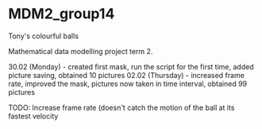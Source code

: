 # MDM2_group14
Tony's colourful balls 

Mathematical data modelling project term 2. 

30.02 (Monday) - created first mask, run the script for the first time, added picture saving, obtained 10 pictures
02.02 (Thursday) - increased frame rate, improved the mask, pictures now taken in time interval, obtained 99 pictures

TODO: Increase frame rate (doesn't catch the motion of the ball at its fastest velocity
